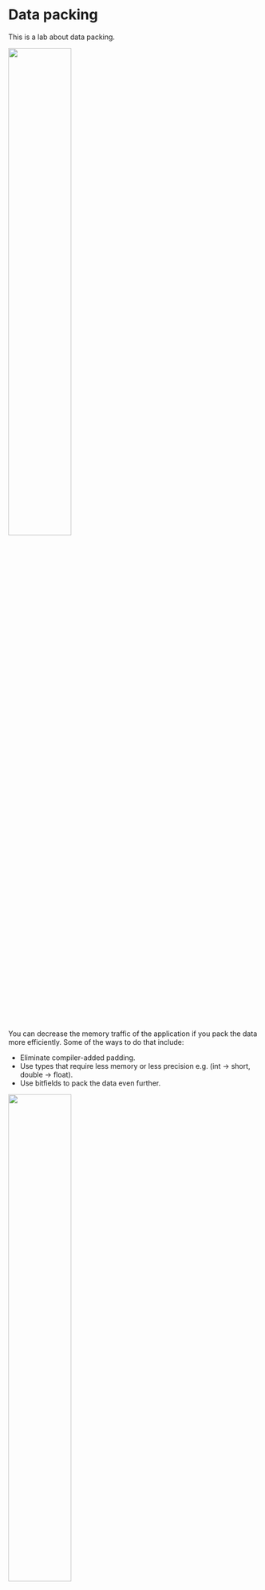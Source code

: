 # Data packing

This is a lab about data packing.

[<img src="https://drive.google.com/uc?export=view&id=1h6NLpIq4O5RMJho9tCTre_JlyD0k5ve9" width="50%">](https://youtu.be/-V-oIXrqA2s)

You can decrease the memory traffic of the application if you pack the data more efficiently.
Some of the ways to do that include:

* Eliminate compiler-added padding.
* Use types that require less memory or less precision e.g. (int -> short, double -> float).
* Use bitfields to pack the data even further.

[<img src="https://drive.google.com/uc?export=view&id=1Xk5G9qr93PrtB15h06aCc-8WO0bD-LTX" width="50%">](https://youtu.be/ta096PQ6gTg)
